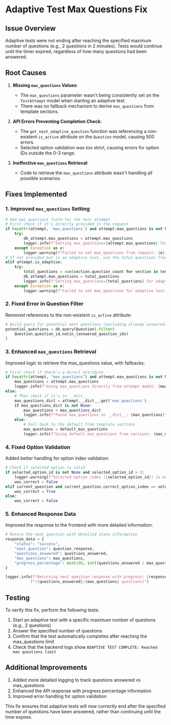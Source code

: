 # Adaptive Test Max Questions Fix

## Issue Overview

Adaptive tests were not ending after reaching the specified maximum number of questions (e.g., 2 questions in 2 minutes). Tests would continue until the timer expired, regardless of how many questions had been answered.

## Root Causes

1. **Missing `max_questions` Values**: 
   - The `max_questions` parameter wasn't being consistently set on the `TestAttempt` model when starting an adaptive test.
   - There was no fallback mechanism to derive `max_questions` from template sections.

2. **API Errors Preventing Completion Check**:
   - The `get_next_adaptive_question` function was referencing a non-existent `is_active` attribute on the `Question` model, causing 500 errors.
   - Selected option validation was too strict, causing errors for option IDs outside the 0-3 range.

3. **Ineffective `max_questions` Retrieval**:
   - Code to retrieve the `max_questions` attribute wasn't handling all possible scenarios.

## Fixes Implemented

### 1. Improved `max_questions` Setting

```python
# Add max_questions field for the test attempt
# First check if it's directly provided in the request
if hasattr(attempt, 'max_questions') and attempt.max_questions is not None:
    try:
        db_attempt.max_questions = attempt.max_questions
        logger.info(f"Setting max_questions={attempt.max_questions} for test from request parameter")
    except Exception as e:
        logger.warning(f"Failed to set max_questions from request: {e}. Will fall back to template.")
# If not provided but is an adaptive test, use the total questions from sections as max_questions
elif attempt.is_adaptive:
    try:
        total_questions = sum(section.question_count for section in template.sections)
        db_attempt.max_questions = total_questions
        logger.info(f"Setting max_questions={total_questions} for adaptive test from template sections")
    except Exception as e:
        logger.warning(f"Failed to set max_questions for adaptive test: {e}")
```

### 2. Fixed Error in Question Filter

Removed references to the non-existent `is_active` attribute:

```python
# Build query for potential next questions (excluding already answered)
potential_questions = db.query(Question).filter(
    Question.question_id.notin_(answered_question_ids)
)
```

### 3. Enhanced `max_questions` Retrieval

Improved logic to retrieve the max_questions value, with fallbacks:

```python
# First check if there's a direct attribute
if hasattr(attempt, "max_questions") and attempt.max_questions is not None:
    max_questions = attempt.max_questions
    logger.info(f"Using max_questions directly from attempt model: {max_questions}")
else:
    # Then check if it's in __dict__
    max_questions_dict = attempt.__dict__.get('max_questions')
    if max_questions_dict is not None:
        max_questions = max_questions_dict
        logger.info(f"Found max_questions in __dict__: {max_questions}")
    else:
        # Fall back to the default from template sections
        max_questions = default_max_questions
        logger.info(f"Using default max_questions from sections: {max_questions}")
```

### 4. Fixed Option Validation

Added better handling for option index validation:

```python
# Check if selected option is valid
if selected_option_id is not None and selected_option_id > 3:
    logger.warning(f"Selected option index ({selected_option_id}) is out of range (0-3). Treating as incorrect.")
    was_correct = False
elif current_question and current_question.correct_option_index == selected_option_id:
    was_correct = True
else:
    was_correct = False
```

### 5. Enhanced Response Data

Improved the response to the frontend with more detailed information:

```python
# Return the next question with detailed state information
response_data = {
    "status": "success",
    "next_question": question_response,
    "questions_answered": questions_answered,
    "max_questions": max_questions,
    "progress_percentage": min(100, int((questions_answered / max_questions) * 100)) if max_questions > 0 else 0
}

logger.info(f"Returning next question response with progress: {response_data['progress_percentage']}% " +
           f"({questions_answered}/{max_questions} questions)")
```

## Testing

To verify this fix, perform the following tests:

1. Start an adaptive test with a specific maximum number of questions (e.g., 2 questions)
2. Answer the specified number of questions
3. Confirm that the test automatically completes after reaching the max_questions limit
4. Check that the backend logs show `ADAPTIVE TEST COMPLETE: Reached max questions limit`

## Additional Improvements

1. Added more detailed logging to track questions answered vs max_questions
2. Enhanced the API response with progress percentage information
3. Improved error handling for option validation

This fix ensures that adaptive tests will now correctly end after the specified number of questions have been answered, rather than continuing until the time expires.
